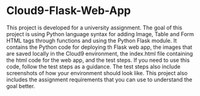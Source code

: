 # Cloud9-Flask-Web-App

This project is developed for a university assignment. 
The goal of this project is using Python language syntax for adding Image, Table and Form HTML tags through functions and using the Python Flask module. 
It contains the Python code for deploying th Flask web app, the images that are saved locally in the Cloud9 environment, the index.html file containing the html code for the web app, and the test steps.
If you need to use this code, follow the test steps as a guidance. The test steps also include screenshots of how your environment should look like. 
This project also includes the assignment requirements that you can use to understand the goal better.
